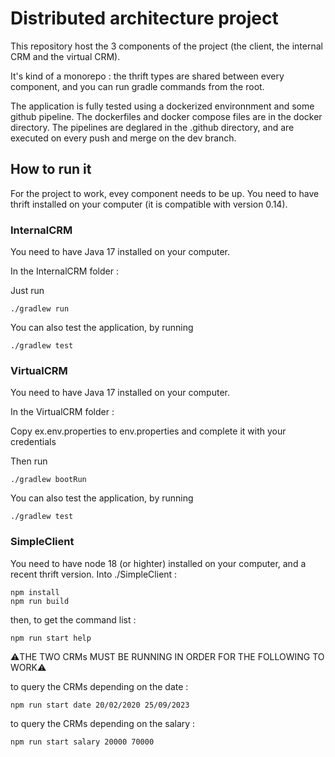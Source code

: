 # Distributed architecture project
This repository host the 3 components of the project (the client, the internal CRM and the virtual CRM). 

It's kind of a monorepo : the thrift types are shared between every component, and you can run gradle commands from the root.

The application is fully tested using a dockerized environnment and some github pipeline. The dockerfiles and docker compose files are in the docker directory. The pipelines are deglared in the .github directory, and are executed on every push and merge on the dev branch.

## How to run it
For the project to work, evey component needs to be up. You need to have thrift installed on your computer (it is compatible with version 0.14).

### InternalCRM
You need to have Java 17 installed on your computer.

In the InternalCRM folder : 

Just run 
```
./gradlew run
```

You can also test the application, by running

```
./gradlew test
```

### VirtualCRM
You need to have Java 17 installed on your computer.

In the VirtualCRM folder :

Copy ex.env.properties to env.properties and complete it with your credentials

Then run 

```
./gradlew bootRun
```

You can also test the application, by running

```
./gradlew test
```
### SimpleClient
You need to have node 18 (or highter) installed on your computer, and a recent thrift version.
Into ./SimpleClient :
```
npm install
npm run build 
```
then, to get the command list : 
```
npm run start help
```

⚠️THE TWO CRMs MUST BE RUNNING IN ORDER FOR THE FOLLOWING TO WORK⚠️

to query the CRMs depending on the date :
```
npm run start date 20/02/2020 25/09/2023
```
to query the CRMs depending on the salary :
```
npm run start salary 20000 70000
```